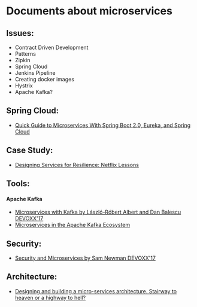 # Documents about microservices

## Issues:
* Contract Driven Development
* Patterns
* Zipkin
* Spring Cloud
* Jenkins Pipeline
* Creating docker images 
* Hystrix
* Apache Kafka?

## Spring Cloud:
* [Quick Guide to Microservices With Spring Boot 2.0, Eureka, and Spring Cloud](https://dzone.com/articles/quick-guide-to-microservices-with-spring-boot-20-e)

## Case Study:
* [Designing Services for Resilience: Netflix Lessons](https://www.infoq.com/presentations/netflix-microservices-resiliency#)

## Tools:
#### Apache Kafka
* [Microservices with Kafka by László-Róbert Albert and Dan Balescu DEVOXX'17](https://www.youtube.com/watch?v=iRTnMdtKGBg)
* [Microservices in the Apache Kafka Ecosystem](https://www.slideshare.net/ConfluentInc/microservices-in-the-apache-kafka-ecosystem)

## Security:
* [Security and Microservices by Sam Newman
 DEVOXX'17](https://www.youtube.com/watch?v=SvPEE-DXNvc)

## Architecture: 
* [Designing and building a micro-services architecture. Stairway to heaven or a highway to hell?](https://www.slideshare.net/aahoogendoorn/designing-and-building-a-microservices-architecture-stairway-to-heaven-or-a-highway-to-hell)
